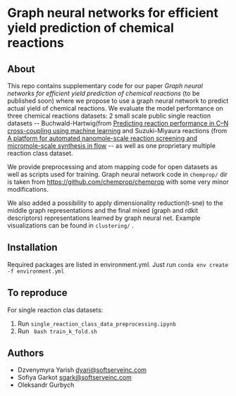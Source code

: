 # Graph neural networks for efficient yield prediction of chemical reactions
## About
This repo contains supplementary code for our paper *Graph neural networks for efficient yield prediction of chemical reactions* (to be published soon) where we propose to use a graph neural network to predict actual yield of chemical reactions. We evaluate the model performance on three chemical reactions datasets: 2 small scale public single reaction datasets  -- Buchwald-Hartwig(from [Predicting reaction performance in C–N cross-coupling using machine learning](https://science.sciencemag.org/content/360/6385/186.full) and Suzuki-Miyaura reactions (from [A platform for automated nanomole-scale reaction screening and micromole-scale synthesis in flow](https://science.sciencemag.org/content/359/6374/429) --  as well as one proprietary multiple reaction class dataset. 

We provide preprocessing and atom mapping code for open datasets as well as scripts used for training. Graph neural network code in ```chemprop/``` dir is taken from https://github.com/chemprop/chemprop with some very minor modifications.

We also added a possibility to apply dimensionality reduction(t-sne) to the middle graph representations and the final mixed (graph and rdkit descriptors) representations learned by graph neural net. Example visualizations can be found in ```clustering/``` .

## Installation
Required packages are listed in environment.yml. Just run ```conda env create -f environment.yml ``` 

## To reproduce
For single reaction clas datasets:
1. Run ```single_reaction_class_data_preprocessing.ipynb```
2. Run ``` bash train_k_fold.sh```

## Authors
- Dzvenymyra Yarish dyari@softserveinc.com
- Sofiya Garkot sgark@softserveinc.com
- Oleksandr Gurbych 
